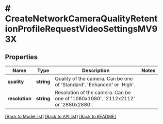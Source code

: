 # # CreateNetworkCameraQualityRetentionProfileRequestVideoSettingsMV93X

## Properties

Name | Type | Description | Notes
------------ | ------------- | ------------- | -------------
**quality** | **string** | Quality of the camera. Can be one of &#39;Standard&#39;, &#39;Enhanced&#39; or &#39;High&#39;. |
**resolution** | **string** | Resolution of the camera. Can be one of &#39;1080x1080&#39;, &#39;2112x2112&#39; or &#39;2880x2880&#39;. |

[[Back to Model list]](../../README.md#models) [[Back to API list]](../../README.md#endpoints) [[Back to README]](../../README.md)
